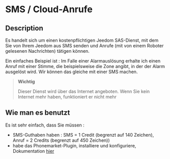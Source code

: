 # SMS / Cloud-Anrufe

## Description

Es handelt sich um einen kostenpflichtigen Jeedom SAS-Dienst, mit dem Sie von Ihrem Jeedom aus SMS senden und Anrufe (mit von einem Roboter gelesenen Nachrichten) tätigen können.

Ein einfaches Beispiel ist : Im Falle einer Alarmauslösung erhalte ich einen Anruf mit einer Stimme, die beispielsweise die Zone angibt, in der der Alarm ausgelöst wird. Wir können das gleiche mit einer SMS machen.

> **Wichtig**
>
> Dieser Dienst wird über das Internet angeboten. Wenn Sie kein Internet mehr haben, funktioniert er nicht mehr

## Wie man es benutzt 

Es ist sehr einfach, dass Sie müssen : 

- SMS-Guthaben haben  : SMS = 1 Credit (begrenzt auf 140 Zeichen), Anruf = 2 Credits (begrenzt auf 450 Zeichen))
- habe das Phonemarket-Plugin, installiere und konfiguriere, Dokumentation [hier](https://doc.jeedom.com/de_DE/plugins/communication/phonemarket/)
